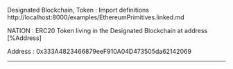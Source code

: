 Designated Blockchain, Token
: Import definitions http://localhost:8000/examples/EthereumPrimitives.linked.md

NATION
: ERC20 Token living in the Designated Blockchain at address [%Address]

Address
: 0x333A4823466879eeF910A04D473505da62142069

---
